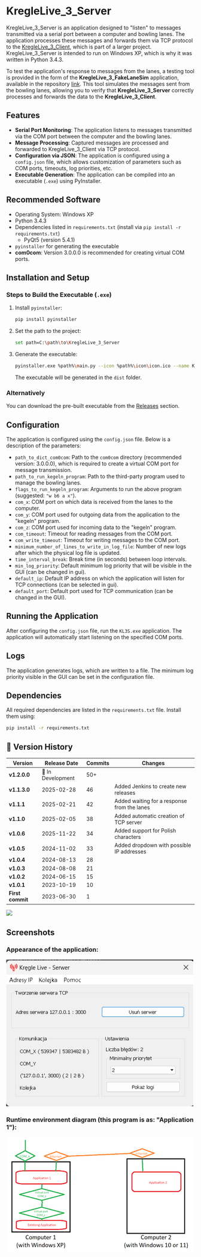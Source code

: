 # KregleLive_3_Server

KregleLive_3_Server is an application designed to "listen" to messages transmitted via a serial port between a computer and bowling lanes. The application processes these messages and forwards them via TCP protocol to the [KregleLive_3_Client](https://github.com/patlukas/KregleLive_3_Client), which is part of a larger project. KregleLive_3_Server is intended to run on Windows XP, which is why it was written in Python 3.4.3.

To test the application's response to messages from the lanes, a testing tool is provided in the form of the **KregleLive_3_FakeLaneSim** application, available in the repository [link](https://github.com/patlukas/KregleLive_3_FakeLaneSim). This tool simulates the messages sent from the bowling lanes, allowing you to verify that **KregleLive_3_Server** correctly processes and forwards the data to the **KregleLive_3_Client**.

## Features

- **Serial Port Monitoring**: The application listens to messages transmitted via the COM port between the computer and the bowling lanes.
- **Message Processing**: Captured messages are processed and forwarded to KregleLive_3_Client via TCP protocol.
- **Configuration via JSON**: The application is configured using a `config.json` file, which allows customization of parameters such as COM ports, timeouts, log priorities, etc.
- **Executable Generation**: The application can be compiled into an executable (`.exe`) using PyInstaller.

## Recommended Software

- Operating System: Windows XP
- Python 3.4.3
- Dependencies listed in `requirements.txt` (install via `pip install -r requirements.txt`)
  - PyQt5 (version 5.4.1)
- `pyinstaller` for generating the executable
- **com0com**: Version 3.0.0.0 is recommended for creating virtual COM ports.

## Installation and Setup

### Steps to Build the Executable (`.exe`)

1. Install `pyinstaller`:
   ```bash
   pip install pyinstaller
   ```

2. Set the path to the project:
   ```bash
   set path=C:\path\to\KregleLive_3_Server
   ```

3. Generate the executable:
   ```bash
   pyinstaller.exe %path%\main.py --icon %path%\icon\icon.ico --name KL3S.exe --onefile --noconsole
   ```

   The executable will be generated in the `dist` folder.

### Alternatively

You can download the pre-built executable from the [Releases](https://github.com/patlukas/KregleLive_3_Server/releases) section.

## Configuration

The application is configured using the `config.json` file. Below is a description of the parameters:

- `path_to_dict_com0com`: Path to the `com0com` directory (recommended version: 3.0.0.0), which is required to create a virtual COM port for message transmission.
- `path_to_run_kegeln_program`: Path to the third-party program used to manage the bowling lanes.
- `flags_to_run_kegeln_program`: Arguments to run the above program (suggested: `"w b6 a x"`).
- `com_x`: COM port on which data is received from the lanes to the computer.
- `com_y`: COM port used for outgoing data from the application to the "kegeln" program.
- `com_z`: COM port used for incoming data to the "kegeln" program.
- `com_timeout`: Timeout for reading messages from the COM port.
- `com_write_timeout`: Timeout for writing messages to the COM port.
- `minimum_number_of_lines_to_write_in_log_file`: Number of new logs after which the physical log file is updated.
- `time_interval_break`: Break time (in seconds) between loop intervals.
- `min_log_priority`: Default minimum log priority that will be visible in the GUI (can be changed in gui).
- `default_ip`: Default IP address on which the application will listen for TCP connections (can be selected in gui).
- `default_port`: Default port used for TCP communication (can be changed in the GUI).

## Running the Application

After configuring the `config.json` file, run the `KL3S.exe` application. The application will automatically start listening on the specified COM ports.

## Logs

The application generates logs, which are written to a file. The minimum log priority visible in the GUI can be set in the configuration file.

## Dependencies

All required dependencies are listed in the `requirements.txt` file. Install them using:
```bash
pip install -r requirements.txt
```

## 📌 Version History

| Version          | Release Date      | Commits | Changes                                      |
|------------------|-------------------|---------|----------------------------------------------|
| **v1.2.0.0**     | 🚧 In Development | 50+     |                                              |
| **v1.1.3.0**     | 2025-02-28        | 46      | Added Jenkins to create new releases         |  
| **v1.1.1**       | 2025-02-21        | 42      | Added waiting for a response from the lanes  |
| **v1.1.0**       | 2025-02-05        | 38      | Added automatic creation of TCP server       |
| **v1.0.6**       | 2025-11-22        | 34      | Added support for Polish characters          |
| **v1.0.5**       | 2024-11-02        | 33      | Added dropdown with possible IP addresses    |
| **v1.0.4**       | 2024-08-13        | 28      |                                              |
| **v1.0.3**       | 2024-08-08        | 21      |                                              |
| **v1.0.2**       | 2024-06-15        | 15      |                                              |
| **v1.0.1**       | 2023-10-19        | 10      |                                              |
| **First commit** | 2023-06-30        | 1       |                                              |

![](https://github.ct8.pl/readme/patlukas/KregleLive_3_Server)

## Screenshots

### Appearance of the application:
<img src="screenshots/SS_1.png" width="500">

### Runtime environment diagram (this program is as: "Application 1"):
<img src="screenshots/SS_2.png" width="500">
